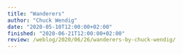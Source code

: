 ```yaml
---
title: "Wanderers"
author: "Chuck Wendig"
date: "2020-05-10T12:00:00+02:00"
finished: "2020-06-21T12:00:00+02:00"
review: /weblog/2020/06/26/wanderers-by-chuck-wendig/
---
```

